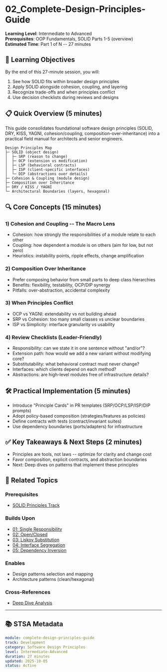 # 02_Complete-Design-Principles-Guide

**Learning Level**: Intermediate to Advanced  
**Prerequisites**: OOP Fundamentals, SOLID Parts 1-5 (overview)  
**Estimated Time**: Part 1 of N -- 27 minutes

## 🎯 Learning Objectives

By the end of this 27-minute session, you will:

1. See how SOLID fits within broader design principles
2. Apply SOLID alongside cohesion, coupling, and layering
3. Recognize trade-offs and when principles conflict
4. Use decision checklists during reviews and designs

## 📋 Quick Overview (5 minutes)

This guide consolidates foundational software design principles (SOLID, DRY, KISS, YAGNI, cohesion/coupling, composition-over-inheritance) into a practical field manual for architects and senior engineers.

```text
Design Principles Map
├─ SOLID (object design)
│  ├─ SRP (reason to change)
│  ├─ OCP (extension vs modification)
│  ├─ LSP (behavioral contracts)
│  ├─ ISP (client-specific interfaces)
│  └─ DIP (abstractions over details)
├─ Cohesion & Coupling (module design)
├─ Composition over Inheritance
├─ DRY / KISS / YAGNI
└─ Architectural Boundaries (layers, hexagonal)
```

## 🔍 Core Concepts (15 minutes)

### 1) Cohesion and Coupling -- The Macro Lens

- Cohesion: how strongly the responsibilities of a module relate to each other
- Coupling: how dependent a module is on others (aim for low, but not zero)
- Heuristics: instability points, ripple effects, change amplification

### 2) Composition Over Inheritance

- Prefer composing behavior from small parts to deep class hierarchies
- Benefits: flexibility, testability, OCP/DIP synergy
- Pitfalls: over-abstraction, accidental complexity

### 3) When Principles Conflict

- OCP vs YAGNI: extendability vs not building ahead
- SRP vs Cohesion: too many small classes vs unclear boundaries
- ISP vs Simplicity: interface granularity vs usability

### 4) Review Checklists (Leader-Friendly)

- Responsibility: can we state it in one sentence without "and/or"?
- Extension path: how would we add a new variant without modifying core?
- Substitutability: what behavioral contract must never change?
- Interfaces: which clients depend on each method?
- Abstractions: are high-level modules free of infrastructure details?

## 🛠️ Practical Implementation (5 minutes)

- Introduce "Principle Cards" in PR templates (SRP/OCP/LSP/ISP/DIP prompts)
- Adopt policy-based composition (strategies/features as policies)
- Define contracts with tests (contract/invariant suites)
- Use dependency boundaries (ports/adapters) for infrastructure

## ✅ Key Takeaways & Next Steps (2 minutes)

- Principles are tools, not laws -- optimize for clarity and change cost
- Favor composition, explicit contracts, and abstraction boundaries
- Next: Deep dives on patterns that implement these principles

## 🔗 Related Topics

### Prerequisites

- [SOLID Principles Track](01_SOLID-Principles-Track.md)

### Builds Upon

- [01: Single Responsibility](01_SOLID-Part1-Single-Responsibility.md)
- [02: Open/Closed](02_SOLID-Part2-Open-Closed-Principle.md)
- [03: Liskov Substitution](03_SOLID-Part3-Liskov-Substitution-Principle.md)
- [04: Interface Segregation](04_SOLID-Part4-Interface-Segregation-Principle.md)
- [05: Dependency Inversion](05_SOLID-Part5-Dependency-Inversion-Principle.md)

### Enables

- Design patterns selection and mapping
- Architecture patterns (clean/hexagonal)

### Cross-References

- [Deep Dive Analysis](04_SOLID-Principles-Deep-Dive.md)

---

## 📚 STSA Metadata

```yaml
module: complete-design-principles-guide
track: Development
category: Software Design Principles
level: Intermediate-Advanced
duration: 27 minutes
updated: 2025-10-05
status: Active
```


